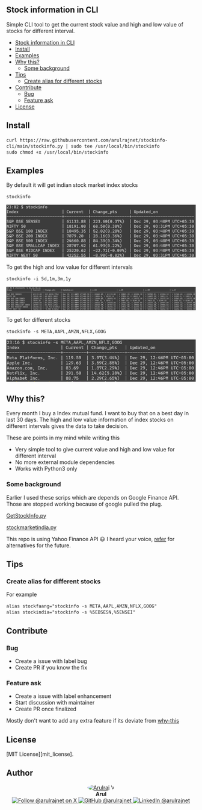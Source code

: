 Stock information in CLI
-------------------------

Simple CLI tool to get the current stock value and high and low value of stocks for different interval.

* [Stock information in CLI](#stock-information-in-cli)
* [Install](#install)
* [Examples](#examples)
* [Why this?](#why-this)
  * [Some background](#some-background)
* [Tips](#tips)
  * [Create alias for different stocks](#create-alias-for-different-stocks)
* [Contribute](#contribute)
  * [Bug](#bug)
  * [Feature ask](#feature-ask)
* [License](#license)

## Install


    curl https://raw.githubusercontent.com/arulrajnet/stockinfo-cli/main/stockinfo.py | sudo tee /usr/local/bin/stockinfo
    sudo chmod +x /usr/local/bin/stockinfo


## Examples

By default it will get indian stock market index stocks

    stockinfo

![Default Stock info](./assets/stockinfo.png)

To get the high and low value for different intervals

    stockinfo -i 5d,1m,3m,1y

![Stock info with interval](./assets/stockinfo-with-interval.png)

To get for different stocks

    stockinfo -s META,AAPL,AMZN,NFLX,GOOG

![Stock info with different stocks](./assets/stockinfo-maang.png)

## Why this?

Every month I buy a Index mutual fund. I want to buy that on a best day in last 30 days. The high and low value information of index stocks on different intervals gives the data to take decision.

These are points in my mind while writing this

- Very simple tool to give current value and high and low value for different interval
- No more external module dependencies
- Works with Python3 only

### Some background

Earlier I used these scrips which are depends on Google Finance API. Those are stopped working because of google pulled the plug.

[GetStockInfo.py](https://gist.github.com/arulrajnet/cb1476234967717a4d6d)

[stockmarketindia.py](https://gist.github.com/arulrajnet/21addbacdbdfd6e190f4)

This repo is using Yahoo Finance API :smiley: I heard your voice, [refer](API.md#alternative) for alternatives for the future.

## Tips

### Create alias for different stocks

For example

```
alias stockfaang="stockinfo -s META,AAPL,AMZN,NFLX,GOOG"
alias stockindia="stockinfo -s %5EBSESN,%5ENSEI"
```

## Contribute


### Bug

* Create a issue with label bug
* Create PR if you know the fix

### Feature ask

* Create a issue with label enhancement
* Start discussion with maintainer
* Create PR once finalized

Mostly don't want to add any extra feature if its deviate from [why-this](#why-this)

## License

[MIT License][mit_license].

## Author

<p align="center">
  <a href="https://x.com/arulrajnet">
    <img src="https://github.com/arulrajnet.png?size=100" alt="Arulraj V" width="100" height="100" style="border-radius: 50%;" class="avatar-user">
  </a>
  <br>
  <strong>Arul</strong>
  <br>
  <a href="https://x.com/arulrajnet">
    <img src="https://img.shields.io/badge/Follow-%40arulrajnet-1DA1F2?style=for-the-badge&logo=x&logoColor=white" alt="Follow @arulrajnet on X">
  </a>
  <a href="https://github.com/arulrajnet">
    <img src="https://img.shields.io/badge/GitHub-arulrajnet-181717?style=for-the-badge&logo=github&logoColor=white" alt="GitHub @arulrajnet">
  </a>
  <a href="https://linkedin.com/in/arulrajnet">
    <img src="https://custom-icon-badges.demolab.com/badge/LinkedIn-arulrajnet-0A66C2?style=for-the-badge&logo=linkedin-white&logoColor=white" alt="LinkedIn @arulrajnet">
  </a>
</p>
